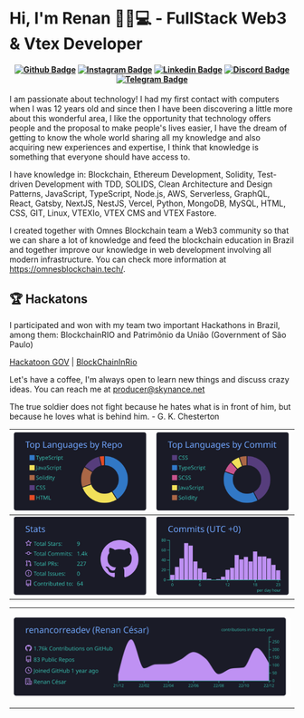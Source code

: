# Hi, I'm Renan 👨🏻💻 - FullStack Web3 & Vtex Developer

<h4 align="center">

[![Github Badge](https://img.shields.io/badge/-Facebook-blue?style=for-the-badge&logo=Facebook&logoColor=white&link=https://github.com/renancorreadev)](https://www.facebook.com/nanchelius)
[![Instagram Badge](https://img.shields.io/badge/-instagram-red?style=for-the-badge&logo=instagram&logoColor=white&link=https://github.com/renancorreadev)](https://www.instagram.com/renancorreafc/)
[![Linkedin Badge](https://img.shields.io/badge/-Linkedin-blue?style=for-the-badge&logo=Linkedin&logoColor=white&link=https://github.com/renancorreadev)](https://www.linkedin.com/in/renancesardev/)
[![Discord Badge](https://img.shields.io/badge/Discord-5865F2?style=for-the-badge&logo=discord&logoColor=white)](https://discord.gg/NbMQUPjHz7)
[![Telegram Badge](https://img.shields.io/badge/Telegram-2CA5E0?style=for-the-badge&logo=telegram&logoColor=white)](https://t.me/skyxcriptodev)

</h4>


I am passionate about technology! I had my first contact with computers when I was 12 years old and since then I have been discovering a little more about this wonderful area, I like the opportunity that technology offers people and the proposal to make people's lives easier, I have the dream of getting to know the whole world sharing all my knowledge and also acquiring new experiences and expertise, I think that knowledge is something that everyone should have access to.

I have knowledge in: Blockchain, Ethereum Development, Solidity, Test-driven Development with TDD, SOLIDS, Clean Architecture and Design Patterns, JavaScript, TypeScript, Node.js, AWS, Serverless, GraphQL, React, Gatsby, NextJS, NestJS, Vercel, Python, MongoDB, MySQL, HTML, CSS, GIT, Linux, VTEXIo, VTEX CMS and VTEX Fastore.


I created together with Omnes Blockchain team a Web3 community so that we can share a lot of knowledge and feed the blockchain education in Brazil and together improve our knowledge in web development involving all modern infrastructure. You can check more information at https://omnesblockchain.tech/.

## 🏆 Hackatons

I participated and won with my team two important Hackathons in Brazil, among them: BlockchainRIO and Patrimõnio da União (Government of São Paulo) 

[Hackatoon GOV](https://www.enap.gov.br/pt/acontece/noticias/desafio-hackathon-web3-tokenizacao-do-patrimonio-da-uniao-anuncia-vencedores) | 
[BlockChainInRio](https://www.blockchainrio.com.br/)


Let's have a coffee, I'm always open to learn new things and discuss crazy ideas. You can reach me at producer@skynance.net

The true soldier does not fight because he hates what is in front of him, but because he loves what is behind him. - G. K. Chesterton

| ![](https://raw.githubusercontent.com/renancorreadev/renancorreadev/master/profile-summary-card-output/tokyonight/1-repos-per-language.svg)  | ![](https://raw.githubusercontent.com/renancorreadev/renancorreadev/master/profile-summary-card-output/tokyonight/2-most-commit-language.svg)  |
|:---:|:---:|
| ![](https://raw.githubusercontent.com/renancorreadev/renancorreadev/master/profile-summary-card-output/tokyonight/3-stats.svg)  | ![](https://raw.githubusercontent.com/renancorreadev/renancorreadev/master/profile-summary-card-output/tokyonight/4-productive-time.svg)  |

<table>
  <tr>
    <td colspan="2" align="center">
    
![](https://raw.githubusercontent.com/renancorreadev/renancorreadev/master/profile-summary-card-output/tokyonight/0-profile-details.svg)
    </td>
  </tr>
</table>






